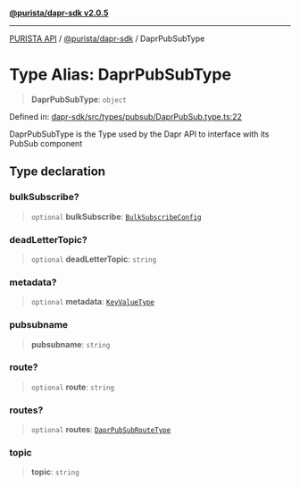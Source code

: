 [**@purista/dapr-sdk v2.0.5**](../README.md)

***

[PURISTA API](../../../packages.md) / [@purista/dapr-sdk](../README.md) / DaprPubSubType

# Type Alias: DaprPubSubType

> **DaprPubSubType**: `object`

Defined in: [dapr-sdk/src/types/pubsub/DaprPubSub.type.ts:22](https://github.com/puristajs/purista/blob/master/packages/dapr-sdk/src/types/pubsub/DaprPubSub.type.ts#L22)

DaprPubSubType is the Type used by the Dapr API to interface with its PubSub component

## Type declaration

### bulkSubscribe?

> `optional` **bulkSubscribe**: [`BulkSubscribeConfig`](BulkSubscribeConfig.md)

### deadLetterTopic?

> `optional` **deadLetterTopic**: `string`

### metadata?

> `optional` **metadata**: [`KeyValueType`](KeyValueType.md)

### pubsubname

> **pubsubname**: `string`

### route?

> `optional` **route**: `string`

### routes?

> `optional` **routes**: [`DaprPubSubRouteType`](DaprPubSubRouteType.md)

### topic

> **topic**: `string`
